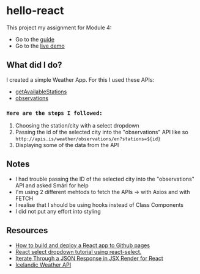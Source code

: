 # hello-react

This project my assignment for Module 4:

- Go to the [guide](https://io.tskoli.dev/guides/5f1335b8b279dc27c467cae5)
- Go to the [live demo](https://tristan-sch.github.io/hello-react/)

## What did I do?

I created a simple Weather App. For this I used these APIs:

- [getAvailableStations](https://apis.is/weather/getAvailableStations)
- [observations](https://apis.is/weather/observations/en?stations=1)

### `Here are the steps I followed:`

1. Choosing the station/city with a select dropdown
2. Passing the id of the selected city into the "observations" API like so `http://apis.is/weather/observations/en?stations=${id}`
3. Displaying some of the data from the API

## Notes

- I had trouble passing the ID of the selected city into the "observations" API and asked Smári for help
- I'm using 2 different mehtods to fetch the APIs -> with Axios and with FETCH
- I realise that I should be using hooks instead of Class Components
- I did not put any effort into styling

## Resources

- [How to build and deploy a React app to Github pages](https://medium.com/mobile-web-dev/how-to-build-and-deploy-a-react-app-to-github-pages-in-less-than-5-minutes-d6c4ffd30f14)
- [React select dropdown tutorial using react-select.](https://medium.com/how-to-react/react-select-dropdown-tutorial-using-react-select-51664ab8b6f3)
- [Iterate Through a JSON Response in JSX Render for React](https://www.pluralsight.com/guides/iterate-through-a-json-response-in-jsx-render-for-reactjs)
- [Icelandic Weather API](http://docs.apis.is/#endpoint-weather)
